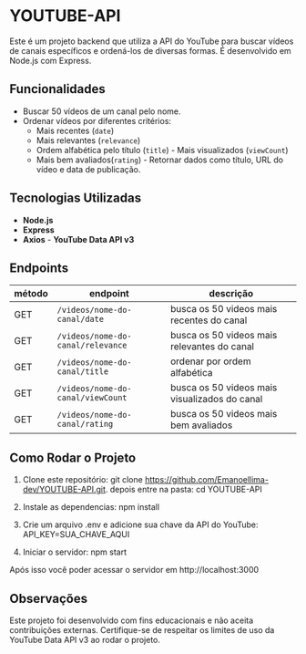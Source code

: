 # YOUTUBE-API
Este é um projeto backend que utiliza a API do YouTube para buscar vídeos de canais específicos e ordená-los de diversas formas. É desenvolvido em Node.js com Express.

## Funcionalidades

- Buscar 50 vídeos de um canal pelo nome.
- Ordenar vídeos por diferentes critérios:
  - Mais recentes (`date`)
  - Mais relevantes (`relevance`)
  - Ordem alfabética pelo título (`title`)                                                                  - Mais visualizados (`viewCount`)
  - Mais bem avaliados(`rating`)                                                                          - Retornar dados como título, URL do vídeo e data de publicação.

## Tecnologias Utilizadas

- **Node.js**
- **Express**
- **Axios**                                                                                               - **YouTube Data API v3**

## Endpoints
| método | endpoint | descrição |
|--------|----------|-----------|
| GET | `/videos/nome-do-canal/date` | busca os 50 videos mais recentes do canal |
| GET | `/videos/nome-do-canal/relevance` | busca os 50 videos mais relevantes do canal |
| GET | `/videos/nome-do-canal/title` | ordenar por ordem alfabética |
| GET | `/videos/nome-do-canal/viewCount` | busca os 50 videos mais visualizados do canal |
| GET | `/videos/nome-do-canal/rating` | busca os 50 videos mais bem avaliados |

## Como Rodar o Projeto

1. Clone este repositório:
   git clone https://github.com/Emanoellima-dev/YOUTUBE-API.git.
depois entre na pasta: cd YOUTUBE-API

3. Instale as dependencias:
 npm install

4. Crie um arquivo .env e adicione sua chave da API do YouTube:
API_KEY=SUA_CHAVE_AQUI

5. Iniciar o servidor:
npm start

Após isso você poder acessar o servidor em http://localhost:3000

## Observações
Este projeto foi desenvolvido com fins educacionais e não aceita contribuições externas.
Certifique-se de respeitar os limites de uso da YouTube Data API v3 ao rodar o projeto.
